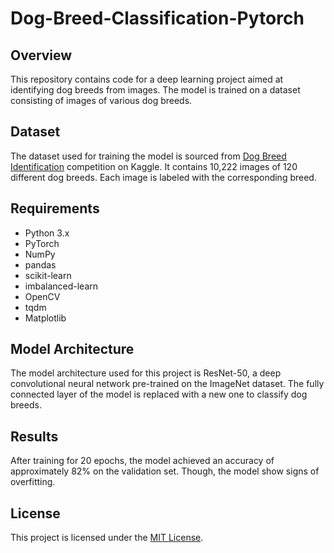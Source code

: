 # Dog-Breed-Classification-Pytorch

## Overview

This repository contains code for a deep learning project aimed at identifying dog breeds from images. The model is trained on a dataset consisting of images of various dog breeds.

## Dataset

The dataset used for training the model is sourced from [Dog Breed Identification](https://www.kaggle.com/c/dog-breed-identification) competition on Kaggle. It contains 10,222 images of 120 different dog breeds. Each image is labeled with the corresponding breed.

## Requirements

- Python 3.x
- PyTorch
- NumPy
- pandas
- scikit-learn
- imbalanced-learn
- OpenCV
- tqdm
- Matplotlib

## Model Architecture

The model architecture used for this project is ResNet-50, a deep convolutional neural network pre-trained on the ImageNet dataset. The fully connected layer of the model is replaced with a new one to classify dog breeds.

## Results

After training for 20 epochs, the model achieved an accuracy of approximately 82% on the validation set. Though, the model show signs of overfitting.

## License

This project is licensed under the [MIT License](LICENSE).
